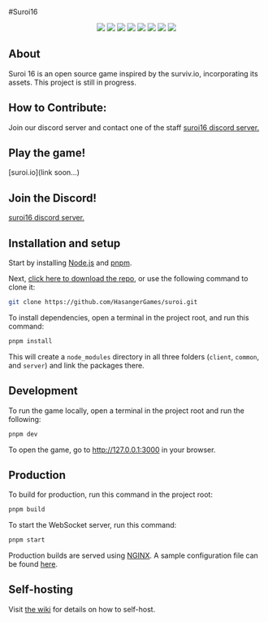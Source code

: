 #Suroi16

<div align="center">
  <img src="https://img.shields.io/badge/node.js%20-%23339933.svg?style=for-the-badge&logo=nodedotjs&logoColor=white">
  <img src="https://img.shields.io/badge/typescript-%233178C6?style=for-the-badge&logo=typescript&logoColor=white">
  <img src="https://img.shields.io/badge/pixijs%20-%23e22162.svg?style=for-the-badge">
  <img src="https://img.shields.io/badge/uwebsockets.js%20-%23000000.svg?style=for-the-badge">
  <img src="https://img.shields.io/badge/html-%23E34F26?style=for-the-badge&logo=html5&logoColor=white">
  <img src="https://img.shields.io/badge/css-%231572B6?style=for-the-badge&logo=css3">
  <img src="https://img.shields.io/badge/sass-%23CC6699?style=for-the-badge&logo=sass&logoColor=white">
  <img src="https://img.shields.io/badge/vite-%235468FF.svg?style=for-the-badge&logo=vite&logoColor=white">
</div>

## About
Suroi 16 is an open source game  inspired by the surviv.io, incorporating its assets. This project is still in progress.

## How to Contribute:
Join our discord server and contact one of the staff
[suroi16 discord server.](https://discord.gg/JxHmKAhbmG)

## Play the game!
[suroi.io](link soon...)

## Join the Discord!
[suroi16 discord server.](https://discord.gg/JxHmKAhbmG)

## Installation and setup
Start by installing [Node.js](https://nodejs.org) and [pnpm](https://pnpm.io).

Next, [click here to download the repo](https://github.com/HasangerGames/suroi/archive/refs/heads/master.zip), or use the following command to clone it:
```sh
git clone https://github.com/HasangerGames/suroi.git
```

To install dependencies, open a terminal in the project root, and run this command:
```sh
pnpm install
```

This will create a `node_modules` directory in all three folders (`client`, `common`, and `server`) and link the packages there.

## Development
To run the game locally, open a terminal in the project root and run the following:

```sh
pnpm dev
```
To open the game, go to http://127.0.0.1:3000 in your browser.

## Production
To build for production, run this command in the project root:
```sh
pnpm build
```

To start the WebSocket server, run this command:
```sh
pnpm start
```

Production builds are served using [NGINX](https://nginx.org). A sample configuration file can be found [here](nginx.conf).

## Self-hosting
Visit [the wiki](https://github.com/HasangerGames/suroi/wiki/Self%E2%80%90hosting) for details on how to self-host.
